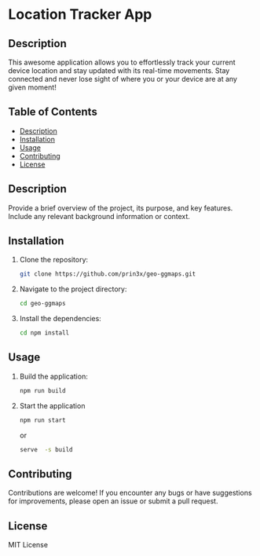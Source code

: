 # Location Tracker App

## Description

This awesome application allows you to effortlessly track your current device location and stay updated with its real-time movements. Stay connected and never lose sight of where you or your device are at any given moment!

## Table of Contents

- [Description](#description)
- [Installation](#installation)
- [Usage](#usage)
- [Contributing](#contributing)
- [License](#license)

## Description

Provide a brief overview of the project, its purpose, and key features. Include any relevant background information or context.

## Installation

1. Clone the repository:

   ```bash
   git clone https://github.com/prin3x/geo-ggmaps.git
   ```

2. Navigate to the project directory:

    ```bash
    cd geo-ggmaps
    ```

3. Install the dependencies:

    ```bash
    cd npm install
    ```

## Usage

1. Build the application:

    ```bash
    npm run build
    ```

2. Start the application

    ```bash
    npm run start
    ```

    or

    ```bash
    serve  -s build
    ```

## Contributing
Contributions are welcome! If you encounter any bugs or have suggestions for improvements, please open an issue or submit a pull request.

## License

MIT License

    
